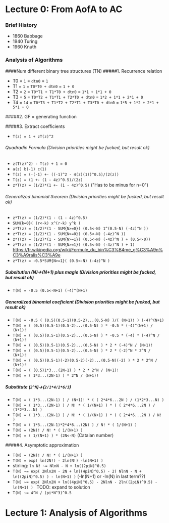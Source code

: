 # Lecture 0: From AofA to AC
### Brief History
- 1860 Babbage
- 1940 Turing
- 1960 Knuth

### Analysis of Algorithms

####Num different binary tree structures (TN)
#####1. Recurrence relation
- T0 = `1` = `dtn0` = `1`
- T1 = `1` = `T0*T0 + dtn0` = `1 + 0`
- T2 = `2` = `T0*T1 + T1*T0 + dtn0` = `1*1 + 1*1 + 0`
- T3 = `5` = `T0*T2 + T1*T1 + T2*T0 + dtn0` = `1*2 + 1*1 + 2*1 + 0`
- T4 = `14` = `T0*T3 + T1*T2 + T2*T1 + T3*T0 + dtn0` = `1*5 + 1*2 + 2*1 + 5*1 + 0`

#####2. GF = generating function

#####3. Extract coefficients
- `T(z) = 1 + zT(z)^2`

###### Quadradic Formula (Division priorities might be fucked, but result ok)
- `z(T(z)^2) - T(z) + 1 = 0`
- `a(z) b(-1) c(1)` 
- `T(z) = (-(-1) +- ((-1)^2 - 4(z)(1))^0.5)/(2(z))`
- `T(z) = (1 +- (1 - 4z)^0.5)/(2z)`
- `z*T(z) = (1/2)*(1 +- (1 - 4z)^0.5)` ("Has to be minus for n=0")

###### Generalized binomial theorem (Division priorities might be fucked, but result ok)
- `z*T(z) = (1/2)*(1 - (1 - 4z)^0.5)`
- `SUM{k=0}( (r<-k) x^(r-k) y^k )`
- `z*T(z) = (1/2)*(1 - SUM{N>=0}( (0.5<-N) 1^(0.5-N) (-4z)^N ))`
- `z*T(z) = (1/2)*(1 - SUM{N>=0}( (0.5<-N) (-4z)^N ))`
- `z*T(z) = (1/2)*(1 - SUM{N>=1}( (0.5<-N) (-4z)^N ) + (0.5<-0))`
- `z*T(z) = (1/2)*(1 - SUM{N>=1}( (0.5<-N) (-4z)^N ) + 1)` https://fr.wikipedia.org/wiki/Formule_du_bin%C3%B4me_g%C3%A9n%C3%A9ralis%C3%A9e
- `z*T(z) = -0.5*SUM{N>=1}( (0.5<-N) (-4z)^N )`

##### Subsitution (N)->(N+1) plus magie (Division priorities might be fucked, but result ok)
- `T(N) = -0.5 (0.5<-N+1) (-4)^(N+1)`

##### Generalized binomial coeficient (Division priorities might be fucked, but result ok)
- `T(N) = -0.5 ( (0.5)(0.5-1)(0.5-2)...(0.5-N) )/( (N+1)! ) (-4)^(N+1)`
- `T(N) = ( (0.5)(0.5-1)(0.5-2)...(0.5-N) ) * -0.5 * (-4)^(N+1) / (N+1)!`
- `T(N) = ( (0.5)(0.5-1)(0.5-2)...(0.5-N) ) * -0.5 * (-4) * (-4)^N / (N+1)!`
- `T(N) = ( (0.5)(0.5-1)(0.5-2)...(0.5-N) ) * 2 * (-4)^N / (N+1)!`
- `T(N) = ( (0.5)(0.5-1)(0.5-2)...(0.5-N) ) * 2 * (-2)^N * 2^N / (N+1)!`
- `T(N) = ( (0.5)(0.5-1)(-2)(0.5-2)(-2)...(0.5-N)(-2) ) * 2 * 2^N / (N+1)!`
- `T(N) = ( (0.5)1*3...(2N-1) ) * 2 * 2^N / (N+1)!`
- `T(N) = ( 1*3...(2N-1) ) * 2^N / (N+1)!`

##### Substitute (`2^N`)->(`2/1*4/2*6/3`)
- `T(N) = ( 1*3...(2N-1) ) / (N+1)! * ( ( 2*4*6...2N ) / (1*2*3...N) )`
- `T(N) = ( 1*3...(2N-1) ) / N! * ( 1/(N+1) ) * ( ( 2*4*6...2N ) / (1*2*3...N) )`
- `T(N) = ( 1*3...(2N-1) ) / N! * ( 1/(N+1) ) * ( ( 2*4*6...2N ) / N! )`
- `T(N) = ( 1*3...(2N-1)*2*4*6...(2N) ) / N! * ( 1/(N+1) )`
- `T(N) = (2N)! / N! * ( 1/(N+1) )`
- `T(N) = ( 1/(N+1) ) * (2N<-N)` (Catalan number)

#####4. Asymptotic approximation
- `T(N) = (2N)! / N! * ( 1/(N+1) )`
- `T(N) = exp( ln(2N!) - 2ln(N!) -ln(N+1) )`
- stirling: `ln N! ~= NlnN - N + ln((2piN)^0.5)`
- `T(N) ~= exp( 2Nln2N - 2N + ln((4piN)^0.5)
				   - 2( NlnN - N + ln((2piN)^0.5) )
				   - ln(N+1) )` (-ln(N+1) or -ln(N) in last term??)
- `T(N) ~= exp( 2Nln2N + ln((4piN)^0.5)
				   - 2NlnN - 2ln((2piN)^0.5)
				   - ln(N+1) ) ` TODO: expand to solution 
- `T(N) ~= 4^N / (pi*N^3)^0.5`

# Lecture 1: Analysis of Algorithms
